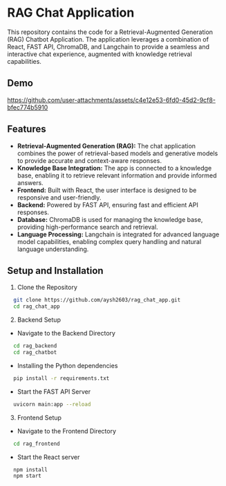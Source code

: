 
# RAG Chat Application

This repository contains the code for a Retrieval-Augmented Generation (RAG) Chatbot Application. The application leverages a combination of React, FAST API, ChromaDB, and Langchain to provide a seamless and interactive chat experience, augmented with knowledge retrieval capabilities.

## Demo
https://github.com/user-attachments/assets/c4e12e53-6fd0-45d2-9cf8-bfec774b5910

## Features

- **Retrieval-Augmented Generation (RAG):** The chat application combines the power of retrieval-based models and generative models to provide accurate and context-aware responses.
- **Knowledge Base Integration:** The app is connected to a knowledge base, enabling it to retrieve relevant information and provide informed answers.
- **Frontend:** Built with React, the user interface is designed to be responsive and user-friendly.
- **Backend:** Powered by FAST API, ensuring fast and efficient API responses.
- **Database:** ChromaDB is used for managing the knowledge base, providing high-performance search and retrieval.
- **Language Processing:** Langchain is integrated for advanced language model capabilities, enabling complex query handling and natural language understanding.

## Setup and Installation

1. Clone the Repository

```bash
  git clone https://github.com/aysh2603/rag_chat_app.git
  cd rag_chat_app
```

2. Backend Setup

- Navigate to the Backend Directory
```bash
  cd rag_backend
  cd rag_chatbot
```

- Installing the Python dependencies
```bash
  pip install -r requirements.txt
```

- Start the FAST API Server
```bash
  uvicorn main:app --reload
```

3. Frontend Setup

- Navigate to the Frontend Directory
```bash
  cd rag_frontend
```

- Start the React server
```bash
  npm install
  npm start
```


